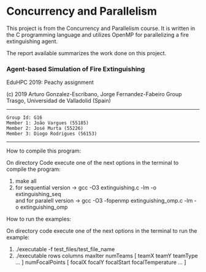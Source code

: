 # Concurrency and Parallelism 

This project is from the Concurrency and Parallelism course. It is written in the C programming language and utilizes OpenMP for parallelizing a fire extinguishing agent.

The report available summarizes the work done on this project.


### Agent-based Simulation of Fire Extinguishing

EduHPC 2019: Peachy assignment

(c) 2019 Arturo Gonzalez-Escribano, Jorge Fernandez-Fabeiro
Group Trasgo, Universidad de Valladolid (Spain)

--------------------------------------------------------------

    Group Id: G16
    Member 1: João Vargues (55185)
    Member 2: José Murta (55226)
    Member 3: Diogo Rodrigues (56153)

--------------------------------------------------------------

How to compile this program:

On directory Code execute one of the next options in the terminal to compile the program:
1. make all 
2. for sequential version -> gcc -O3  extinguishing.c -lm -o extinguishing_seq  
and for paralell version -> gcc -O3  -fopenmp extinguishing_omp.c -lm -o extinguishing_omp 

How to run the examples:

On directory code execute one of the next options in the terminal to run the example:
1. ./executable -f test_files/test_file_name
2. ./executable rows columns maxIter numTeams [ teamX teamY teamType ... ] numFocalPoints [ focalX focalY focalStart focalTemperature ... ]

